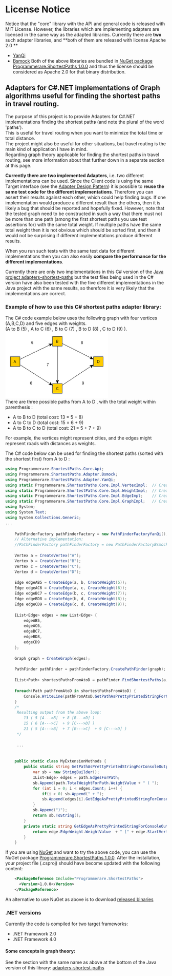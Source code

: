 # License Notice
Notice that the "core" library with the API and general code is released with MIT License.
However, the libraries which are implementing adapters are licensed in the same way as the adapted libraries.
Currently there are **two** such adapter libraries, and **both of them are released with license Apache 2.0 **
* [YanQi](https://github.com/TomasJohansson/adapters-shortest-paths-dotnet/tree/master/Programmerare.ShortestPaths.Adapter.YanQi)
* [Bsmock](https://github.com/TomasJohansson/adapters-shortest-paths-dotnet/tree/master/Programmerare.ShortestPaths.Adapter.Bsmock)
Both of the above libraries are bundled in [NuGet package Programmerare.ShortestPaths 1.0.0](https://www.nuget.org/packages/Programmerare.ShortestPaths/1.0.0) and thus the license should be considered as Apache 2.0 for that binary distribution.

## Adapters for C#.NET implementations of Graph algorithms useful for finding the shortest paths in travel routing.

The purpose of this project is to provide Adapters for C#.NET implementations finding the shortest path**s** (and note the plural of the word 'path**s**').<br>
This is useful for travel routing  when you want to minimize the total time or total distance.<br>
The project might also be useful for other situations, but travel routing is the main kind of application I have in mind.<br>
Regarding graph theory applicable for finding the shortest paths in travel routing, see more information about that further down in a separate section at this page.
  
**Currently there are two implemented Adapters**, i.e. two different implementations can be used.
Since the Client code is using the same Target interface (see the [Adapter Design Pattern](https://en.wikipedia.org/wiki/Adapter_pattern)) it is possible to **reuse the same test code for the different implementations**.
Therefore you can assert their results against each other, which could help finding bugs. If one implementation would produce a different result than the others, then it is likely a bug that should be reported and hopefully fixed. However, note that the tested graph need to be constructed in such a way that there must not be more than one path (among the first shortest paths you use test assertions for) with the same total weight. If multiple paths have the same total weight then it is not obvious which should be sorted first, and then it would not be surprising if different implementations produce different results.

When you run such tests with the same test data for different implementations then you can also easily **compare the performance for the different implementations**.

Currently there are only two implementations in this C# version of the [Java project adapters-shortest-paths](https://github.com/TomasJohansson/adapters-shortest-paths) 
but the test files being used in the C# version have also been tested with the five different implementations in the Java project with the same results, so therefore it is very likely that the implementations are correct.

### Example of how to use this C# shortest paths adapter library:

The C# code example below uses the following graph with four vertices (A,B,C,D) and five edges with weights.<br>(A to B (5) , A to C (6) , B to C (7)  , B to D (8) , C to D (9) ).<br>![alt text](images/shortest_paths_getting_started_example.gif "Logo Title Text 1")<br>
There are three possible paths from A to D , with the total weight within parenthesis : 
* A to B to D (total cost: 13 = 5 + 8)
* A to C to D (total cost: 15 = 6 + 9)
* A to B to C to D (total cost: 21 = 5 + 7 + 9)

For example, the vertices might represent cities, and the edges might represent roads with distances as weights.

The C# code below can be used for finding the shortest paths (sorted with the shortest first) from A to D :<br>

```C#
using Programmerare.ShortestPaths.Core.Api;
using Programmerare.ShortestPaths.Adapter.Bsmock;
using Programmerare.ShortestPaths.Adapter.YanQi;
using static Programmerare.ShortestPaths.Core.Impl.VertexImpl;	// CreateVertex
using static Programmerare.ShortestPaths.Core.Impl.WeightImpl;	// CreateWeight
using static Programmerare.ShortestPaths.Core.Impl.EdgeImpl;	// CreateEdge
using static Programmerare.ShortestPaths.Core.Impl.GraphImpl;	// CreateGraph
using System;
using System.Text;
using System.Collections.Generic;
...

	PathFinderFactory pathFinderFactory = new PathFinderFactoryYanQi();
	// Alternative implementation:
	//PathFinderFactory pathFinderFactory = new PathFinderFactoryBsmock();

	Vertex a = CreateVertex("A");
	Vertex b = CreateVertex("B");
	Vertex c = CreateVertex("C");
	Vertex d = CreateVertex("D");

	Edge edgeAB5 = CreateEdge(a, b, CreateWeight(5));
	Edge edgeAC6 = CreateEdge(a, c, CreateWeight(6));
	Edge edgeBC7 = CreateEdge(b, c, CreateWeight(7));
	Edge edgeBD8 = CreateEdge(b, d, CreateWeight(8));
	Edge edgeCD9 = CreateEdge(c, d, CreateWeight(9));

	IList<Edge> edges = new List<Edge> {
		edgeAB5,
		edgeAC6,
		edgeBC7,
		edgeBD8,
		edgeCD9
	};

	Graph graph = CreateGraph(edges);

	PathFinder pathFinder = pathFinderFactory.CreatePathFinder(graph);

	IList<Path> shortestPathsFromAtoD = pathFinder.FindShortestPaths(a, d, 5);

	foreach(Path pathFromAtoD in shortestPathsFromAtoD) {
		Console.WriteLine(pathFromAtoD.GetPathAsPrettyPrintedStringForConsoleOutput());
	}
	/*
	 Resulting output from the above loop:
		13 ( 5 [A--->B]  + 8 [B--->D] )
		15 ( 6 [A--->C]  + 9 [C--->D] )
		21 ( 5 [A--->B]  + 7 [B--->C]  + 9 [C--->D] )             
	 */
	 
	 ...
	 
	 
	public static class MyExtensionMethods {
		public static string GetPathAsPrettyPrintedStringForConsoleOutput(this Path path) {
			var sb = new StringBuilder();
			IList<Edge> edges = path.EdgesForPath;
			sb.Append(path.TotalWeightForPath.WeightValue + " ( ");
			for (int i = 0; i < edges.Count; i++) {
				if(i > 0) sb.Append(" + ");
				sb.Append(edges[i].GetEdgeAsPrettyPrintedStringForConsoleOutput());
			}
			sb.Append(")");
			return sb.ToString();
		}
		private static string GetEdgeAsPrettyPrintedStringForConsoleOutput(this Edge edge) {
			return edge.EdgeWeight.WeightValue  + " [" + edge.StartVertex.VertexId + "--->" + edge.EndVertex.VertexId + "] ";		
		}
	}  
```
If you are using [NuGet](https://www.nuget.org/) and want to try the above code, you can use the NuGet package [Programmerare.ShortestPaths 1.0.0](https://www.nuget.org/packages/Programmerare.ShortestPaths/1.0.0).
After the installation, your project file (.csproj) should have become updated with the following content:
```xml
    <PackageReference Include="Programmerare.ShortestPaths">
      <Version>1.0.0</Version>
    </PackageReference>
```
An alternative to use NuGet as above is to download [released binaries](https://github.com/TomasJohansson/adapters-shortest-paths-dotnet/releases)

### .NET versions

Currently the code is compiled for two target frameworks:
* .NET Framework 2.0
* .NET Framework 4.0
     

#### Some concepts in graph theory:

See the section with the same name as above at the bottom of the Java version of this library:
[adapters-shortest-paths](https://github.com/TomasJohansson/adapters-shortest-paths)